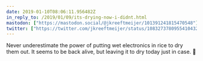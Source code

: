 ```yaml
---
date: 2019-01-10T08:06:11.956482Z
in_reply_to: /2019/01/09/its-drying-now-i-didnt.html
mastodon: ["https://mastodon.social/@jkreeftmeijer/101391241815470548"]
twitter: ["https://twitter.com/jkreeftmeijer/status/1083273780955410432"]
---
```

Never underestimate the power of putting wet electronics in rice to dry them out. It seems to be back alive, but leaving it to dry today just in case. 🍚
